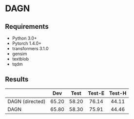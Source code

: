 # DAGN


## Requirements
* Python 3.0+
* Pytorch 1.4.0+
* transformers 3.1.0
* gensim
* textblob
* tqdm


## Results
|    |Dev|Test|Test-E|Test-H|
|----|:----:|:----:|:----:|:----:|
| DAGN (directed) | 65.20 | 58.20 | 76.14 | 44.11 |
| DAGN            | 65.80 | 58.30 | 75.91 | 44.46 |
